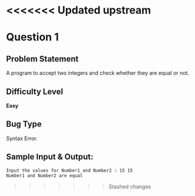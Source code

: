 <<<<<<< Updated upstream
=======
# Question 1

## Problem Statement

A program to accept two integers and check whether they are equal or not.

## Difficulty Level 

<b>Easy</b>

## Bug Type 

Syntax Error.

## Sample Input & Output:

```
Input the values for Number1 and Number2 : 15 15
Number1 and Number2 are equal
```
>>>>>>> Stashed changes
